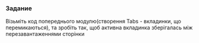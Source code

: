 ### Задание

Візьміть код попереднього модулю(створення Tabs - вкладинки, що перемикаються),
та зробіть так, щоб активна вкладинка зберігалась між перезавантаженнями сторінки